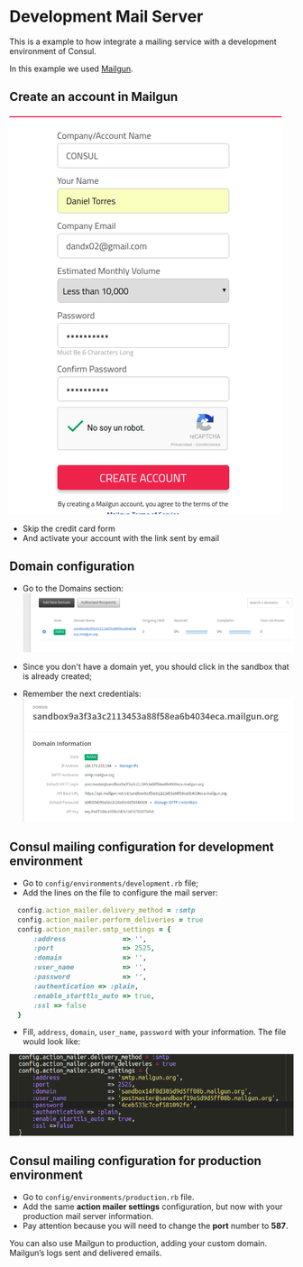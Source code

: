# Development Mail Server

This is a example to how integrate a mailing service with a development environment of Consul.

In this example we used [Mailgun](https://www.mailgun.com/).

## Create an account in Mailgun

![Creating an account in Mailgun](../../img/mailgun-create-account.png)

* Skip the credit card form
* And activate your account with the link sent by email


## Domain configuration
* Go to the Domains section:
![Mailgun domain section](../../img/mailgun-domains.png)

* Since you don't have a domain yet, you should click in the sandbox that is already created;
* Remember the next credentials:
![Mailgun sandbox](../../img/mailgun-sandbox.png)

## Consul mailing configuration for development environment
* Go to `config/environments/development.rb` file;
* Add the lines on the file to configure the mail server:

``` ruby
  config.action_mailer.delivery_method = :smtp
  config.action_mailer.perform_deliveries = true
  config.action_mailer.smtp_settings = {
      :address              => '',
      :port                 => 2525,
      :domain               => '',
      :user_name            => '',
      :password             => '',
      :authentication => :plain,
      :enable_starttls_auto => true,
      :ssl => false
  }
```
* Fill, `address`, `domain`, `user_name`, `password` with your information. The file would look like:

![development.rb file](../../img/development.rb.png)

## Consul mailing configuration for production environment

* Go to `config/environments/production.rb` file.
* Add the same **action mailer settings** configuration, but now with your production mail server information.
* Pay attention because you will need to change the **port** number to **587**.

You can also use Mailgun to production, adding your custom domain. Mailgun’s logs sent and delivered emails.